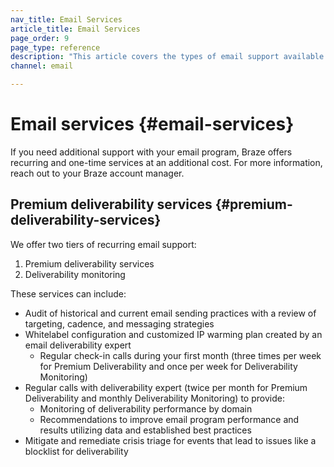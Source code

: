 ```yaml
---
nav_title: Email Services
article_title: Email Services
page_order: 9
page_type: reference
description: "This article covers the types of email support available through Braze."
channel: email

---
```


# Email services {#email-services}

If you need additional support with your email program, Braze offers recurring and one-time services at an additional cost. For more information, reach out to your Braze account manager.

## Premium deliverability services {#premium-deliverability-services}

We offer two tiers of recurring email support:
1. Premium deliverability services 
2. Deliverability monitoring

These services can include:

- Audit of historical and current email sending practices with a review of targeting, cadence, and messaging strategies
- Whitelabel configuration and customized IP warming plan created by an email deliverability expert
  - Regular check-in calls during your first month (three times per week for Premium Deliverability and once per week for Deliverability Monitoring)
- Regular calls with deliverability expert (twice per month for Premium Deliverability and monthly Deliverability Monitoring) to provide:
  - Monitoring of deliverability performance by domain
  - Recommendations to improve email program performance and results utilizing data and established best practices
- Mitigate and remediate crisis triage for events that lead to issues like a blocklist for deliverability


